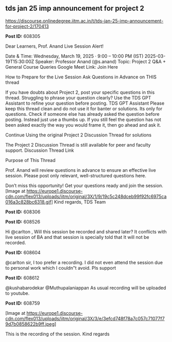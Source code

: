 ## tds jan 25 imp announcement for project 2
https://discourse.onlinedegree.iitm.ac.in/t/tds-jan-25-imp-announcement-for-project-2/170413


**Post ID:** 608305

Dear Learners,
Prof. Anand Live Session Alert!

 Date & Time: Wednesday, March 19, 2025 · 9:00 – 10:00 PM (IST)  2025-03-19T15:30:00Z
 Speaker: Professor Anand (@s.anand)
 Topic: Project 2 Q&A + General Course Queries
 Google Meet Link: Join Here


 How to Prepare for the Live Session
 Ask Questions in Advance  on THIS thread

If you have doubts about Project 2, post your specific questions in this thread.
Struggling to phrase your question clearly? Use the TDS GPT Assistant to refine your question before posting.
 TDS GPT Assistant
Please keep this thread clean and do not use it for banter or solutions. Its only for questions.
Check if someone else has already asked the question before posting. Instead just use a thumbs up.
If you still feel the question has not been asked exactly the way you would frame it, then go ahead and ask it.

 Continue Using the original Project 2 Discussion Thread for solutions

The Project 2 Discussion Thread is still available for peer and faculty support.
 Discussion Thread Link

 Purpose of This Thread

Prof. Anand will review questions in advance to ensure an effective live session.
Please post only relevant, well-structured questions here.


Don’t miss this opportunity! Get your questions ready and join the session.
[Image at https://europe1.discourse-cdn.com/flex013/uploads/iitm/original/3X/1/9/19c5c248dceb99f92fc6975ca016a3c828bc6318.gif]
Kind regards,
TDS Team

**Post ID:** 608306



**Post ID:** 608526

Hi @carlton ,
Will this session be recorded and shared later?
It conflicts with live session of BA and that session is specially told that It will not be recorded.

**Post ID:** 608604

@carlton sir, I too prefer a recording. I did not even attend the session due to personal work which I couldn"t avoid. Pls support

**Post ID:** 608612

@kushabarodekar @Muthupalaniappan
As usual recording will be uploaded to youtube.

**Post ID:** 608759

[Image at https://europe1.discourse-cdn.com/flex013/uploads/iitm/original/3X/3/e/3efcd748f78a7c057c71077f79d7b0858622b9ff.jpeg]


This is the recording of the session.
Kind regards
